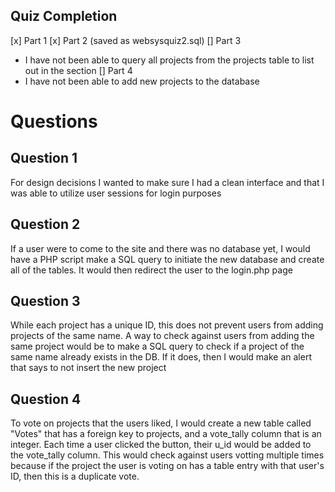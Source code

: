## Quiz Completion
[x] Part 1
[x] Part 2 (saved as websysquiz2.sql)
[] Part 3
- I have not been able to query all projects from the projects table to list out in the section
[] Part 4
- I have not been able to add new projects to the database

# Questions

## Question 1
For design decisions I wanted to make sure I had a clean interface and that I was able to utilize user sessions for login purposes

## Question 2
If a user were to come to the site and there was no database yet, I would have a PHP script make a SQL query to initiate the new database and create all of the tables. It would then redirect the user to the login.php page

## Question 3
While each project has a unique ID, this does not prevent users from adding projects of the same name. A way to check against users from adding the same project would be to make a SQL query to check if a project of the same name already exists in the DB. If it does, then I would make an alert that says to not insert the new project

## Question 4
To vote on projects that the users liked, I would create a new table called "Votes" that has a foreign key to projects, and a vote_tally column that is an integer. Each time a user clicked the button, their u_id would be added to the vote_tally column. This would check against users votting multiple times because if the project the user is voting on has a table entry with that user's ID, then this is a duplicate vote.